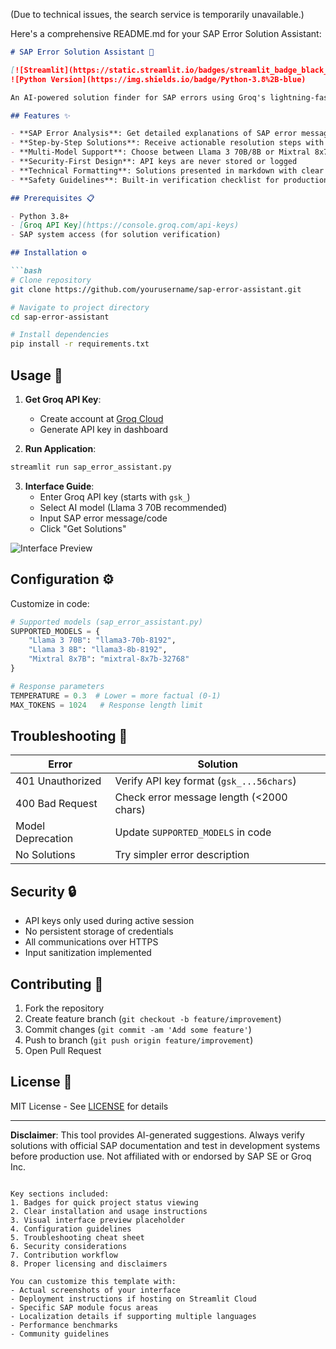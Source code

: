 (Due to technical issues, the search service is temporarily unavailable.)

Here's a comprehensive README.md for your SAP Error Solution Assistant:

```markdown
# SAP Error Solution Assistant 🤖

[![Streamlit](https://static.streamlit.io/badges/streamlit_badge_black_white.svg)](https://your-app-url.streamlit.app/)
![Python Version](https://img.shields.io/badge/Python-3.8%2B-blue)

An AI-powered solution finder for SAP errors using Groq's lightning-fast LLMs. This Streamlit application provides technical guidance for resolving SAP system errors by analyzing error messages and suggesting professional solutions.

## Features ✨

- **SAP Error Analysis**: Get detailed explanations of SAP error messages and codes
- **Step-by-Step Solutions**: Receive actionable resolution steps with transaction codes
- **Multi-Model Support**: Choose between Llama 3 70B/8B or Mixtral 8x7B models
- **Security-First Design**: API keys are never stored or logged
- **Technical Formatting**: Solutions presented in markdown with clear sectioning
- **Safety Guidelines**: Built-in verification checklist for production systems

## Prerequisites 📋

- Python 3.8+
- [Groq API Key](https://console.groq.com/api-keys)
- SAP system access (for solution verification)

## Installation ⚙️

```bash
# Clone repository
git clone https://github.com/yourusername/sap-error-assistant.git

# Navigate to project directory
cd sap-error-assistant

# Install dependencies
pip install -r requirements.txt
```

## Usage 🚀

1. **Get Groq API Key**:
   - Create account at [Groq Cloud](https://console.groq.com/)
   - Generate API key in dashboard

2. **Run Application**:
```bash
streamlit run sap_error_assistant.py
```

3. **Interface Guide**:
   - Enter Groq API key (starts with `gsk_`)
   - Select AI model (Llama 3 70B recommended)
   - Input SAP error message/code
   - Click "Get Solutions"

![Interface Preview](https://via.placeholder.com/800x500.png?text=SAP+Error+Assistant+Interface)

## Configuration ⚙️

Customize in code:
```python
# Supported models (sap_error_assistant.py)
SUPPORTED_MODELS = {
    "Llama 3 70B": "llama3-70b-8192",
    "Llama 3 8B": "llama3-8b-8192",
    "Mixtral 8x7B": "mixtral-8x7b-32768"
}

# Response parameters
TEMPERATURE = 0.3  # Lower = more factual (0-1)
MAX_TOKENS = 1024   # Response length limit
```

## Troubleshooting 🔧

| Error | Solution |
|-------|----------|
| 401 Unauthorized | Verify API key format (`gsk_...56chars`) |
| 400 Bad Request | Check error message length (<2000 chars) |
| Model Deprecation | Update `SUPPORTED_MODELS` in code |
| No Solutions | Try simpler error description |

## Security 🔒

- API keys only used during active session
- No persistent storage of credentials
- All communications over HTTPS
- Input sanitization implemented

## Contributing 🤝

1. Fork the repository
2. Create feature branch (`git checkout -b feature/improvement`)
3. Commit changes (`git commit -am 'Add some feature'`)
4. Push to branch (`git push origin feature/improvement`)
5. Open Pull Request

## License 📄

MIT License - See [LICENSE](LICENSE) for details

---

**Disclaimer**: This tool provides AI-generated suggestions. Always verify solutions with official SAP documentation and test in development systems before production use. Not affiliated with or endorsed by SAP SE or Groq Inc.
```

Key sections included:
1. Badges for quick project status viewing
2. Clear installation and usage instructions
3. Visual interface preview placeholder
4. Configuration guidelines
5. Troubleshooting cheat sheet
6. Security considerations
7. Contribution workflow
8. Proper licensing and disclaimers

You can customize this template with:
- Actual screenshots of your interface
- Deployment instructions if hosting on Streamlit Cloud
- Specific SAP module focus areas
- Localization details if supporting multiple languages
- Performance benchmarks
- Community guidelines
